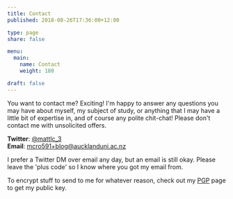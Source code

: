 ```yaml
---
title: Contact
published: 2018-08-26T17:36:00+12:00

type: page
share: false

menu:
  main:
    name: Contact
    weight: 180

draft: false
---
```


You want to contact me? Exciting! I'm happy to answer any questions you may have about myself, my subject of study, or anything that I may have a little bit of expertise in, and of course any polite chit-chat! Please don't contact me with unsolicited offers.

**Twitter**: [@mattlc_3](https://twitter.com/mattlc_3)   
**Email**: [mcro591+blog@aucklanduni.ac.nz](mailto:mcro591+blog@aucklanduni.ac.nz)

I prefer a Twitter DM over email any day, but an email is still okay. Please leave the 'plus code' so I know where you got my email from.

To encrypt stuff to send to me for whatever reason, check out my [PGP](/contact/pgp/) page to get my public key. 
